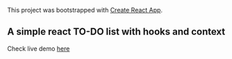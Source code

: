 This project was bootstrapped with [Create React App](https://github.com/facebook/create-react-app).

## A simple react TO-DO list with hooks and context

Check live demo [here](https://algrano-todo.netlify.com/)
